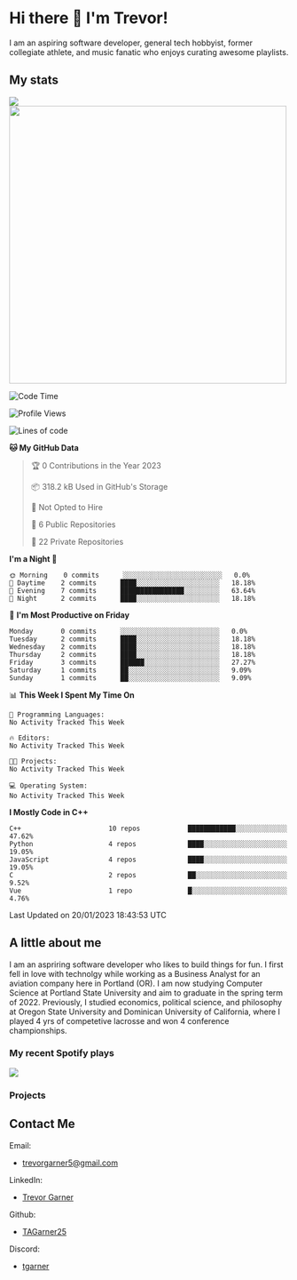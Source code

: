 # Hi there 👋 I'm Trevor!

<!-- brief description -->
I am an aspiring software developer, general tech hobbyist, former collegiate athlete, and music fanatic who enjoys curating awesome playlists.

<!-- Start Coding Stats -->
## My stats
<a href="https://github.com/tagarner25">
  <img align="center" src="https://github-readme-stats.vercel.app/api/top-langs/?username=tagarner25&theme=vue-dark&layout=compact" />
<a href="https://github.com/tagarner25">
  <img align="center" src="https://github-readme-streak-stats.herokuapp.com/?user=tagarner25&theme=vue-dark" width="500" />
</a>
</a>
<!-- <a href="https://github.com/tagarner25">
  <img align="center" src="https://github-readme-stats.vercel.app/api?username=tagarner25&count_private=true&theme=vue-dark&show_icons=true" />
<a /> -->
<!-- Languages WakaTime -->
<!-- <a href="https://wakatime.com"><img src="https://wakatime.com/share/@tagarner25/e28d9d0c-fe43-400a-9619-8a6f77810857.png" /></a> -->

<!--START_SECTION:waka-->
![Code Time](http://img.shields.io/badge/Code%20Time-51%20hrs%2054%20mins-blue)

![Profile Views](http://img.shields.io/badge/Profile%20Views-0-blue)

![Lines of code](https://img.shields.io/badge/From%20Hello%20World%20I%27ve%20Written-107%20Thousand%20lines%20of%20code-blue)

**🐱 My GitHub Data** 

> 🏆 0 Contributions in the Year 2023
 > 
> 📦 318.2 kB Used in GitHub's Storage 
 > 
> 🚫 Not Opted to Hire
 > 
> 📜 6 Public Repositories 
 > 
> 🔑 22 Private Repositories  
 > 
**I'm a Night 🦉** 

```text
🌞 Morning    0 commits      ░░░░░░░░░░░░░░░░░░░░░░░░░   0.0% 
🌆 Daytime    2 commits      ████░░░░░░░░░░░░░░░░░░░░░   18.18% 
🌃 Evening    7 commits      ████████████████░░░░░░░░░   63.64% 
🌙 Night      2 commits      ████░░░░░░░░░░░░░░░░░░░░░   18.18%

```
📅 **I'm Most Productive on Friday** 

```text
Monday       0 commits      ░░░░░░░░░░░░░░░░░░░░░░░░░   0.0% 
Tuesday      2 commits      ████░░░░░░░░░░░░░░░░░░░░░   18.18% 
Wednesday    2 commits      ████░░░░░░░░░░░░░░░░░░░░░   18.18% 
Thursday     2 commits      ████░░░░░░░░░░░░░░░░░░░░░   18.18% 
Friday       3 commits      ██████░░░░░░░░░░░░░░░░░░░   27.27% 
Saturday     1 commits      ██░░░░░░░░░░░░░░░░░░░░░░░   9.09% 
Sunday       1 commits      ██░░░░░░░░░░░░░░░░░░░░░░░   9.09%

```


📊 **This Week I Spent My Time On** 

```text
💬 Programming Languages: 
No Activity Tracked This Week

🔥 Editors: 
No Activity Tracked This Week

🐱‍💻 Projects: 
No Activity Tracked This Week

💻 Operating System: 
No Activity Tracked This Week

```

**I Mostly Code in C++** 

```text
C++                      10 repos            ████████████░░░░░░░░░░░░░   47.62% 
Python                   4 repos             ████░░░░░░░░░░░░░░░░░░░░░   19.05% 
JavaScript               4 repos             ████░░░░░░░░░░░░░░░░░░░░░   19.05% 
C                        2 repos             ██░░░░░░░░░░░░░░░░░░░░░░░   9.52% 
Vue                      1 repo              █░░░░░░░░░░░░░░░░░░░░░░░░   4.76%

```



 Last Updated on 20/01/2023 18:43:53 UTC
<!--END_SECTION:waka-->
  
<!-- End Coding Stats -->
  
<!-- table of contents -->

<!-- about me -->
## A little about me
I am an aspriring software developer who likes to build things for fun. I first fell in love with technolgy while working as a Business Analyst for an aviation company here in Portland (OR). I am now studying Computer Science at Portland State University and aim to graduate in the spring term of 2022. Previously, I studied economics, political science, and philosophy at Oregon State University and Dominican University of California, where I played 4 yrs of competetive lacrosse and won 4 conference championships.


<!-- ⚡ Fell in love with technology while managing the development of an automated document management system using Microsoft Sharepoint, Outlook, and Adobe Sign
- 🌱 I’m currently learning Computer Science at Portland State University
- 🌱 I previously studied Economics, Political Science, and Philosophy at Oregon State University and Dominican University of California
- 🔭 I’m currently working on C++ programs for my studies
- 🔭 I’m currently working on creating my own github pages website to host my portfolio and resume
- 🤔 I’m looking for help with career ideas and how i can best help serve the dev community
- ⚡ Fun fact: I played lacrosse for 13 years, 4 yrs of which were for ncaa schools
- ⚡ Fun fact: I am the oldest of 3 children
- ⚡ Fun fact: I have over 11,000 songs in my spotify library and over 1,000 playlists -->

### My recent Spotify plays
<a href="https://open.spotify.com/user/537phlhwfk88qqbe8l0j5915p">
  <img align="center" src="https://spotify-recently-played-readme.vercel.app/api?user=537phlhwfk88qqbe8l0j5915p&count=5&width=1000" />
</a>

### Projects

## Contact Me
Email:
  - trevorgarner5@gmail.com
  <!-- - trevor@trevorgarner.org -->

LinkedIn:
  - [Trevor Garner](https://www.linkedin.com/in/trevor-garner-4/)

Github:
  - [TAGarner25](https://github.com/TAGarner25)

<!-- Twitter:
  - [Trevor_5](https://twitter.com/Trevor_5) -->

Discord:
  - [tgarner](https://discordapp.com/users/491416520778448906/)

<!--
**TAGarner25/TAGarner25** is a ✨ _special_ ✨ repository because its `README.md` (this file) appears on your GitHub profile.

Here are some ideas to get you started:

- 🔭 I’m currently working on ...
- 🌱 I’m currently learning computer science at Portland State University
- 👯 I’m looking to collaborate on ...
- 🤔 I’m looking for help with ...
- 💬 Ask me about ...
- 📫 How to reach me: ...
- 😄 Pronouns: ...
- ⚡ Fun fact: I played lacrosse for 4 years at the NCAA level 

During my time there I was fortunate enough to experience the many departments of the company (engineering, finance, management, manufacturing, and production), all of which aided my understanding of many key business drivers in order to develop an automated document management system using Microsoft Sharepoint, Outlook, and Adobe Sign. Because of this experience, 

wakatime
<a href="https://github.com/tagarner25">
  <img align="center" src="https://github-readme-stats.vercel.app/api/wakatime?username=tagarner25&theme=vue-dark&hide_title=true" />
</a>

languages
<a href="https://github.com/tagarner25">
  <img align="center" src="https://github-readme-stats.vercel.app/api/top-langs/?username=tagarner25&theme=vue-dark&layout=compact" />
</a>

streak
</a>
<a href="https://github.com/tagarner25">
  <img align="center" src="https://github-readme-streak-stats.herokuapp.com/?user=tagarner25&theme=vue-dark" />
</a>

-->
